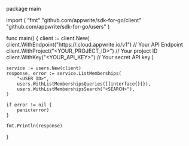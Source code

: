 package main

import (
    "fmt"
    "github.com/appwrite/sdk-for-go/client"
    "github.com/appwrite/sdk-for-go/users"
)

func main() {
    client := client.New(
        client.WithEndpoint("https://<REGION>.cloud.appwrite.io/v1") // Your API Endpoint
        client.WithProject("<YOUR_PROJECT_ID>") // Your project ID
        client.WithKey("<YOUR_API_KEY>") // Your secret API key
    )

    service := users.New(client)
    response, error := service.ListMemberships(
        "<USER_ID>",
        users.WithListMembershipsQueries([]interface{}{}),
        users.WithListMembershipsSearch("<SEARCH>"),
    )

    if error != nil {
        panic(error)
    }

    fmt.Println(response)
}

